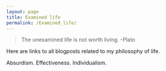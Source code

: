 ```yaml
---
layout: page
title: Examined life
permalink: /Examined_life/
---
```


> The unexamined life is not worth living.
> -Plato

Here are links to all blogposts related to my philosophy of life. 

Absurdism. Effectiveness. Individualism.
